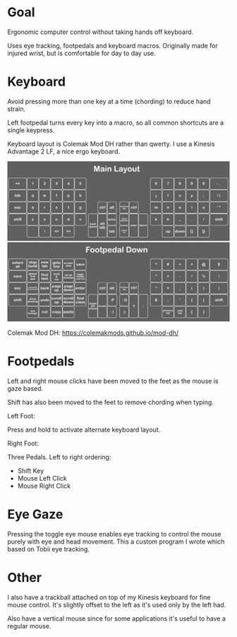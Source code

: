# Goal

Ergonomic computer control without taking hands off keyboard. 

Uses eye tracking, footpedals and keyboard macros. Originally made for injured wrist, but is comfortable for day to day use.

# Keyboard

Avoid pressing more than one key at a time (chording) to reduce hand strain. 

Left footpedal turns every key into a macro, so all common shortcuts are a single keypress.

Keyboard layout is Colemak Mod DH rather than qwerty. I use a Kinesis Advantage 2 LF, a nice ergo keyboard.

![kinesis layout](images/kinesis%20layout.png?raw=true)
![kinesis layout alternate](images/kinesis%20layout%20alternate.png?raw=true)

Colemak Mod DH:
https://colemakmods.github.io/mod-dh/

# Footpedals

Left and right mouse clicks have been moved to the feet as the mouse is gaze based.

Shift has also been moved to the feet to remove chording when typing.

Left Foot:

Press and hold to activate alternate keyboard layout.

Right Foot:

Three Pedals. Left to right ordering:
- Shift Key
- Mouse Left Click
- Mouse Right Click

# Eye Gaze

Pressing the toggle eye mouse enables eye tracking to control the mouse purely with eye and head movement. This a custom program I wrote which based on Tobii eye tracking.

# Other

I also have a trackball attached on top of my Kinesis keyboard for fine mouse control. It's slightly offset to the left as it's used only by the left had.

Also have a vertical mouse since for some applications it's useful to have a regular mouse.
